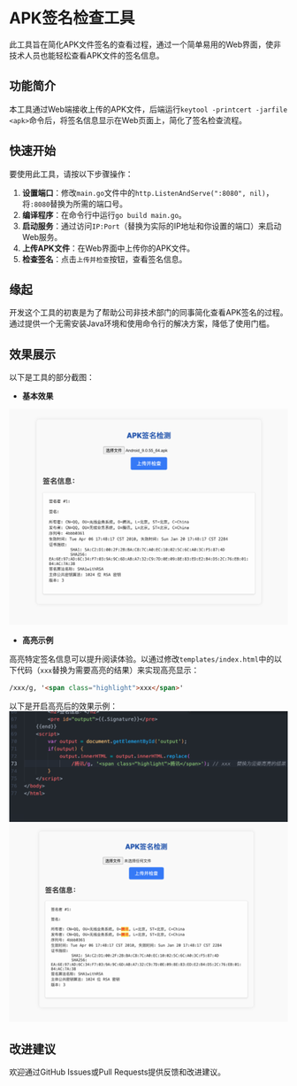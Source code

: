 # APK签名检查工具

此工具旨在简化APK文件签名的查看过程，通过一个简单易用的Web界面，使非技术人员也能轻松查看APK文件的签名信息。

## 功能简介

本工具通过Web端接收上传的APK文件，后端运行`keytool -printcert -jarfile <apk>`命令后，将签名信息显示在Web页面上，简化了签名检查流程。

## 快速开始

要使用此工具，请按以下步骤操作：

1. **设置端口**：修改`main.go`文件中的`http.ListenAndServe(":8080", nil)`，将`:8080`替换为所需的端口号。
2. **编译程序**：在命令行中运行`go build main.go`。
3. **启动服务**：通过访问`IP:Port`（替换为实际的IP地址和你设置的端口）来启动Web服务。
4. **上传APK文件**：在Web界面中上传你的APK文件。
5. **检查签名**：点击`上传并检查`按钮，查看签名信息。

## 缘起

开发这个工具的初衷是为了帮助公司非技术部门的同事简化查看APK签名的过程。通过提供一个无需安装Java环境和使用命令行的解决方案，降低了使用门槛。

## 效果展示

以下是工具的部分截图：

- **基本效果**

<img src="https://github.com/Ed1s0nZ/APK-SignCheck/blob/main/效果.png" alt="效果图" width="600"/>

- **高亮示例**

高亮特定签名信息可以提升阅读体验。以通过修改`templates/index.html`中的以下代码（`xxx`替换为需要高亮的结果）来实现高亮显示：

```html 
/xxx/g, '<span class="highlight">xxx</span>'
```
以下是开启高亮后的效果示例：
<img src="https://github.com/Ed1s0nZ/APK-SignCheck/blob/main/高亮1.png" alt="效果图" width="600"/>
<img src="https://github.com/Ed1s0nZ/APK-SignCheck/blob/main/高亮2.png" alt="效果图" width="600"/>

## 改进建议

欢迎通过GitHub Issues或Pull Requests提供反馈和改进建议。


